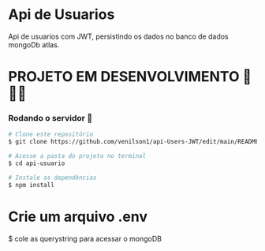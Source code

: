 # Api de Usuarios

Api de usuarios com JWT, persistindo os dados no banco de dados mongoDb atlas.


# PROJETO EM DESENVOLVIMENTO 🚧🚧🚧

### Rodando o servidor 🚀

```bash
# Clone este repositório
$ git clone https://github.com/venilson1/api-Users-JWT/edit/main/README.md

# Acesse a pasta do projeto no terminal
$ cd api-usuario

# Instale as dependências
$ npm install
```
# Crie um arquivo .env
$ cole as querystring para acessar o mongoDB
